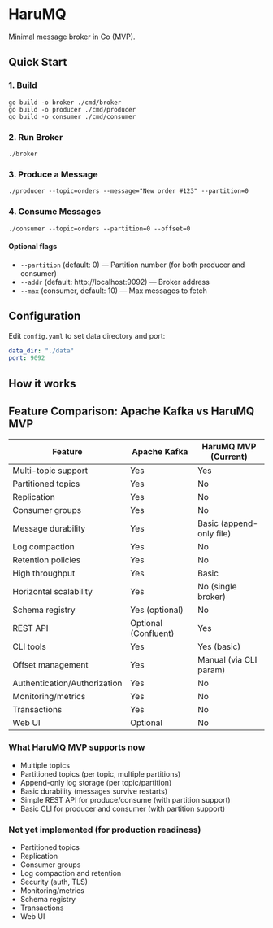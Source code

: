 # HaruMQ

Minimal message broker in Go (MVP).

## Quick Start

### 1. Build

```
go build -o broker ./cmd/broker
go build -o producer ./cmd/producer
go build -o consumer ./cmd/consumer
```

### 2. Run Broker

```
./broker
```

### 3. Produce a Message

```
./producer --topic=orders --message="New order #123" --partition=0
```

### 4. Consume Messages

```
./consumer --topic=orders --partition=0 --offset=0
```

#### Optional flags
- `--partition` (default: 0) — Partition number (for both producer and consumer)
- `--addr` (default: http://localhost:9092) — Broker address
- `--max` (consumer, default: 10) — Max messages to fetch

## Configuration

Edit `config.yaml` to set data directory and port:

```yaml
data_dir: "./data"
port: 9092
```

## How it works

## Feature Comparison: Apache Kafka vs HaruMQ MVP

| Feature                        | Apache Kafka         | HaruMQ MVP (Current)         |
|--------------------------------|----------------------|------------------------------|
| Multi-topic support            | Yes                  | Yes                          |
| Partitioned topics             | Yes                  | No                           |
| Replication                    | Yes                  | No                           |
| Consumer groups                | Yes                  | No                           |
| Message durability             | Yes                  | Basic (append-only file)     |
| Log compaction                 | Yes                  | No                           |
| Retention policies             | Yes                  | No                           |
| High throughput                | Yes                  | Basic                        |
| Horizontal scalability         | Yes                  | No (single broker)           |
| Schema registry                | Yes (optional)       | No                           |
| REST API                       | Optional (Confluent) | Yes                          |
| CLI tools                      | Yes                  | Yes (basic)                  |
| Offset management              | Yes                  | Manual (via CLI param)       |
| Authentication/Authorization   | Yes                  | No                           |
| Monitoring/metrics             | Yes                  | No                           |
| Transactions                   | Yes                  | No                           |
| Web UI                         | Optional             | No                           |


### What HaruMQ MVP supports now
- Multiple topics
- Partitioned topics (per topic, multiple partitions)
- Append-only log storage (per topic/partition)
- Basic durability (messages survive restarts)
- Simple REST API for produce/consume (with partition support)
- Basic CLI for producer and consumer (with partition support)

### Not yet implemented (for production readiness)
- Partitioned topics
- Replication
- Consumer groups
- Log compaction and retention
- Security (auth, TLS)
- Monitoring/metrics
- Schema registry
- Transactions
- Web UI

